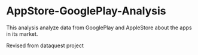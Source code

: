# AppStore-GooglePlay-Analysis
This analysis analyze data from GooglePlay and AppleStore about the apps in its market.

Revised from dataquest project
